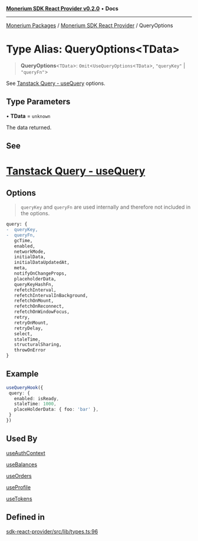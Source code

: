 [**Monerium SDK React Provider v0.2.0**](../Packages.md) • **Docs**

***

[Monerium Packages](../../Packages.md) / [Monerium SDK React Provider](../Monerium%20SDK%20React%20Provider.md) / QueryOptions

# Type Alias: QueryOptions\<TData\>

> **QueryOptions**\<`TData`\>: `Omit`\<`UseQueryOptions`\<`TData`\>, `"queryKey"` \| `"queryFn"`\>

See [Tanstack Query - useQuery](https://tanstack.com/query/latest/docs/framework/react/reference/useQuery) options.

## Type Parameters

• **TData** = `unknown`

The data returned.

## See

# [Tanstack Query - useQuery](https://tanstack.com/query/latest/docs/framework/react/reference/useQuery)

## Options

> `queryKey` and `queryFn` are used internally and therefore not included in the options.
```diff
query: {
-  queryKey,
-  queryFn,
   gcTime,
   enabled,
   networkMode,
   initialData,
   initialDataUpdatedAt,
   meta,
   notifyOnChangeProps,
   placeholderData,
   queryKeyHashFn,
   refetchInterval,
   refetchIntervalInBackground,
   refetchOnMount,
   refetchOnReconnect,
   refetchOnWindowFocus,
   retry,
   retryOnMount,
   retryDelay,
   select,
   staleTime,
   structuralSharing,
   throwOnError
}
 ```

## Example

```ts
useQueryHook({
 query: {
   enabled: isReady,
   staleTime: 1000,
   placeHolderData: { foo: 'bar' },
 }
})
```

## Used By

[useAuthContext](../functions/useAuthContext.md)

[useBalances](../functions/useBalances.md)

[useOrders](../functions/useOrders.md)

[useProfile](../functions/useProfile.md)

[useTokens](../functions/useTokens.md)

## Defined in

[sdk-react-provider/src/lib/types.ts:96](https://github.com/monerium/js-monorepo/blob/ffeefd2a9bccc0d18acecd9390a7bfced5720c17/packages/sdk-react-provider/src/lib/types.ts#L96)
